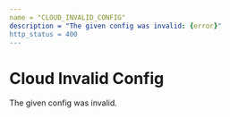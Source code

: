 ```yaml
---
name = "CLOUD_INVALID_CONFIG"
description = "The given config was invalid: {error}"
http_status = 400
---
```


# Cloud Invalid Config

The given config was invalid.
